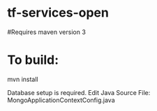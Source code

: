 # tf-services-open

#Requires maven version 3

# To build:
mvn install

Database setup is required. Edit Java Source File: MongoApplicationContextConfig.java


